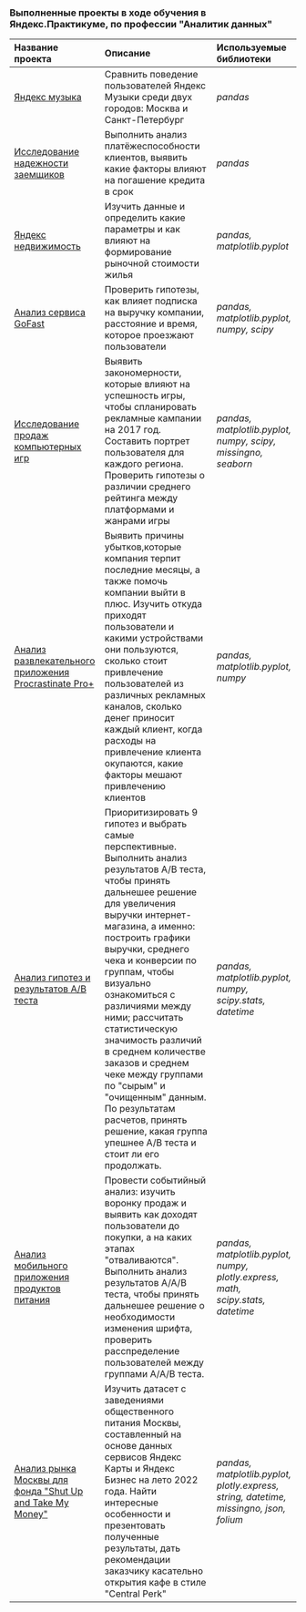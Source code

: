 ### Выполненные проекты в ходе обучения в Яндекс.Практикуме, по профессии "Аналитик данных" 


| Название проекта      | Описание               | Используемые библиотеки     |
| :-------------------- | :--------------------- |:---------------------------|
| [Яндекс музыка](https://github.com/arutiu92elena/yandex_practicum/blob/main/yandex_music.ipynb) | Сравнить поведение пользователей Яндекс Музыки среди двух городов: Москва и Санкт-Петербург| *pandas* |
| [Исследование надежности заемщиков](https://github.com/arutiu92elena/yandex_practicum/blob/main/payers.ipynb) | Выполнить анализ платёжеспособности клиентов, выявить какие факторы влияют на погашение кредита в срок | *pandas* |
| [Яндекс недвижимость](https://github.com/arutiu92elena/yandex_practicum/blob/main/apartments.ipynb)| Изучить данные и определить какие параметры и как влияют на формирование рыночной стоимости жилья  | *pandas, matplotlib.pyplot* |
| [Анализ сервиса GoFast](https://github.com/arutiu92elena/yandex_practicum/blob/main/go_fast.ipynb) | Проверить гипотезы, как влияет подписка на выручку компании, расстояние и время, которое проезжают пользователи | *pandas, matplotlib.pyplot, numpy, scipy* |
| [Исследование продаж компьютерных игр](https://github.com/arutiu92elena/yandex_practicum/blob/main/games.ipynb)| Выявить закономерности, которые влияют на успешность игры, чтобы спланировать рекламные кампании на 2017 год. Составить портрет пользователя для каждого региона. Проверить гипотезы о различии среднего рейтинга между платформами и жанрами игры | *pandas, matplotlib.pyplot, numpy, scipy, missingno, seaborn* |
| [Анализ развлекательного приложения Procrastinate Pro+](https://github.com/arutiu92elena/yandex_practicum/blob/main/procrastinate_pro.ipynb)| Выявить причины убытков,которые компания терпит последние месяцы, а также помочь компании выйти в плюс. Изучить откуда приходят пользователи и какими устройствами они пользуются, сколько стоит привлечение пользователей из различных рекламных каналов, сколько денег приносит каждый клиент, когда расходы на привлечение клиента окупаются, какие факторы мешают привлечению клиентов | *pandas, matplotlib.pyplot, numpy* |
| [Анализ гипотез и результатов А/В теста](https://github.com/arutiu92elena/yandex_practicum/blob/main/A_B%20test.ipynb)| Приоритизировать 9 гипотез и выбрать самые перспективные. Выполнить анализ результатов А/В теста, чтобы принять дальнешее решение для увеличения выручки интернет-магазина, а именно: построить графики выручки, среднего чека и конверсии по группам, чтобы визуально ознакомиться с различиями между ними; рассчитать статистическую значимость различий в среднем количестве заказов и среднем чеке между группами по "сырым" и "очищенным" данным. По результатам расчетов, принять решение, какая группа упешнее А/В теста и стоит ли его продолжать. | *pandas, matplotlib.pyplot, numpy, scipy.stats, datetime* |
| [Анализ мобильного приложения продуктов питания](https://github.com/arutiu92elena/yandex_practicum/blob/main/food_appstore.ipynb)| Провести событийный анализ: изучить воронку продаж и выявить как доходят пользователи до покупки, а на каких этапах "отваливаются". Выполнить анализ результатов А/А/В теста, чтобы принять дальнешее решение о необходимости изменения шрифта, проверить расспределение пользователей между группами А/А/В теста. | *pandas, matplotlib.pyplot, numpy, plotly.express, math, scipy.stats, datetime* |
| [ Анализ рынка Москвы для фонда "Shut Up and Take My Money"](https://github.com/arutiu92elena/yandex_practicum/blob/main/ShutUpAndTakeMyMoney.ipynb)| Изучить датасет с заведениями общественного питания Москвы, составленный на основе данных сервисов Яндекс Карты и Яндекс Бизнес на лето 2022 года. Найти интересные особенности и презентовать полученные результаты, дать рекомендации заказчику касательно открытия кафе в стиле "Central Perk" | *pandas, matplotlib.pyplot, plotly.express, string, datetime, missingno, json, folium* |
